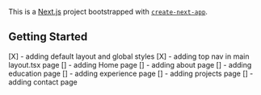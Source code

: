This is a [Next.js](https://nextjs.org/) project bootstrapped with [`create-next-app`](https://github.com/vercel/next.js/tree/canary/packages/create-next-app).

## Getting Started

[X] - adding default layout and global styles
[X] - adding top nav in main layout.tsx page
[] - adding Home page
[] - adding about page
[] - adding education page
[] - adding experience page
[] - adding projects page
[] - adding contact page

